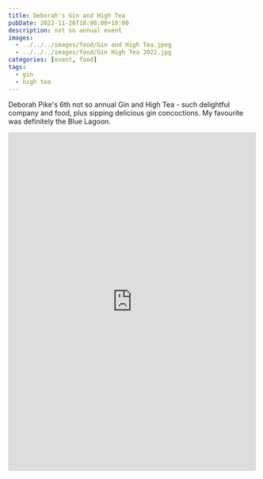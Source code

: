 ```yaml
---
title: Deborah's Gin and High Tea
pubDate: 2022-11-26T18:00:00+10:00
description: not so annual event
images:
  - ../../../images/food/Gin and High Tea.jpeg
  - ../../../images/food/Gin High Tea 2022.jpg
categories: [event, food]
tags:
  - gin
  - high tea
---
```


Deborah Pike's 6th not so annual Gin and High Tea - such delightful company and food, plus sipping delicious gin concoctions. My favourite was definitely the Blue Lagoon.

<iframe src="https://www.facebook.com/plugins/post.php?href=https%3A%2F%2Fwww.facebook.com%2Fchris1.tham%2Fposts%2Fpfbid02QX2xkrFXxK2DfhrTUNGaMc9LbURu35JdGgSFtE7ftSescGxQA1469rsptTvc7Nj6l&show_text=true&width=500" width="500" height="684" style="border:none;overflow:hidden" scrolling="no" frameborder="0" allowfullscreen="true" allow="autoplay; clipboard-write; encrypted-media; picture-in-picture; web-share"></iframe>
